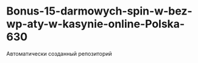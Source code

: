 # Bonus-15-darmowych-spin-w-bez-wp-aty-w-kasynie-online-Polska-630
Автоматически созданный репозиторий
